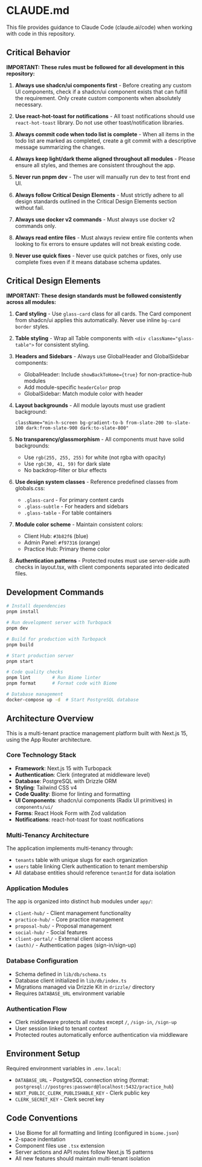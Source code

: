 # CLAUDE.md

This file provides guidance to Claude Code (claude.ai/code) when working with code in this repository.

## Critical Behavior

**IMPORTANT: These rules must be followed for all development in this repository:**

1. **Always use shadcn/ui components first** - Before creating any custom UI components, check if a shadcn/ui component exists that can fulfill the requirement. Only create custom components when absolutely necessary.

2. **Use react-hot-toast for notifications** - All toast notifications should use `react-hot-toast` library. Do not use other toast/notification libraries.

3. **Always commit code when todo list is complete** - When all items in the todo list are marked as completed, create a git commit with a descriptive message summarizing the changes.

4. **Always keep light/dark theme aligned throughout all modules** - Please ensure all styles, and themes are consistent throughout the app.

5. **Never run pnpm dev** - The user will manually run dev to test front end UI.

6. **Always follow Critical Design Elements** - Must strictly adhere to all design standards outlined in the Critical Design Elements section without fail.

7. **Always use docker v2 commands** - Must always use docker v2 commands only.

8. **Always read entire files** - Must always review entire file contents when looking to fix errors to ensure updates will not break existing code.

9. **Never use quick fixes** - Never use quick patches or fixes, only use complete fixes even if it means database schema updates.

## Critical Design Elements

**IMPORTANT: These design standards must be followed consistently across all modules:**

1. **Card styling** - Use `glass-card` class for all cards. The Card component from shadcn/ui applies this automatically. Never use inline `bg-card border` styles.

2. **Table styling** - Wrap all Table components with `<div className="glass-table">` for consistent styling.

3. **Headers and Sidebars** - Always use GlobalHeader and GlobalSidebar components:
   - GlobalHeader: Include `showBackToHome={true}` for non-practice-hub modules
   - Add module-specific `headerColor` prop
   - GlobalSidebar: Match module color with header

4. **Layout backgrounds** - All module layouts must use gradient background:
   ```tsx
   className="min-h-screen bg-gradient-to-b from-slate-200 to-slate-100 dark:from-slate-900 dark:to-slate-800"
   ```

5. **No transparency/glassmorphism** - All components must have solid backgrounds:
   - Use `rgb(255, 255, 255)` for white (not rgba with opacity)
   - Use `rgb(30, 41, 59)` for dark slate
   - No backdrop-filter or blur effects

6. **Use design system classes** - Reference predefined classes from globals.css:
   - `.glass-card` - For primary content cards
   - `.glass-subtle` - For headers and sidebars
   - `.glass-table` - For table containers

7. **Module color scheme** - Maintain consistent colors:
   - Client Hub: `#3b82f6` (blue)
   - Admin Panel: `#f97316` (orange)
   - Practice Hub: Primary theme color

8. **Authentication patterns** - Protected routes must use server-side auth checks in layout.tsx, with client components separated into dedicated files.

## Development Commands

```bash
# Install dependencies
pnpm install

# Run development server with Turbopack
pnpm dev

# Build for production with Turbopack
pnpm build

# Start production server
pnpm start

# Code quality checks
pnpm lint        # Run Biome linter
pnpm format      # Format code with Biome

# Database management
docker-compose up -d  # Start PostgreSQL database
```

## Architecture Overview

This is a multi-tenant practice management platform built with Next.js 15, using the App Router architecture.

### Core Technology Stack
- **Framework**: Next.js 15 with Turbopack
- **Authentication**: Clerk (integrated at middleware level)
- **Database**: PostgreSQL with Drizzle ORM
- **Styling**: Tailwind CSS v4
- **Code Quality**: Biome for linting and formatting
- **UI Components**: shadcn/ui components (Radix UI primitives) in `components/ui/`
- **Forms**: React Hook Form with Zod validation
- **Notifications**: react-hot-toast for toast notifications

### Multi-Tenancy Architecture
The application implements multi-tenancy through:
- `tenants` table with unique slugs for each organization
- `users` table linking Clerk authentication to tenant membership
- All database entities should reference `tenantId` for data isolation

### Application Modules
The app is organized into distinct hub modules under `app/`:
- `client-hub/` - Client management functionality
- `practice-hub/` - Core practice management
- `proposal-hub/` - Proposal management
- `social-hub/` - Social features
- `client-portal/` - External client access
- `(auth)/` - Authentication pages (sign-in/sign-up)

### Database Configuration
- Schema defined in `lib/db/schema.ts`
- Database client initialized in `lib/db/index.ts`
- Migrations managed via Drizzle Kit in `drizzle/` directory
- Requires `DATABASE_URL` environment variable

### Authentication Flow
- Clerk middleware protects all routes except `/`, `/sign-in`, `/sign-up`
- User session linked to tenant context
- Protected routes automatically enforce authentication via middleware

## Environment Setup

Required environment variables in `.env.local`:
- `DATABASE_URL` - PostgreSQL connection string (format: `postgresql://postgres:password@localhost:5432/practice_hub`)
- `NEXT_PUBLIC_CLERK_PUBLISHABLE_KEY` - Clerk public key
- `CLERK_SECRET_KEY` - Clerk secret key

## Code Conventions

- Use Biome for all formatting and linting (configured in `biome.json`)
- 2-space indentation
- Component files use `.tsx` extension
- Server actions and API routes follow Next.js 15 patterns
- All new features should maintain multi-tenant isolation
